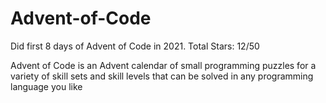 # Advent-of-Code
Did first 8 days of Advent of Code in 2021. Total Stars: 12/50

Advent of Code is an Advent calendar of small programming puzzles 
for a variety of skill sets and skill levels 
that can be solved in any programming language you like
